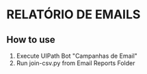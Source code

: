 # RELATÓRIO DE EMAILS

## How to use

1. Execute UIPath Bot "Campanhas de Email"
2. Run join-csv.py from Email Reports Folder
